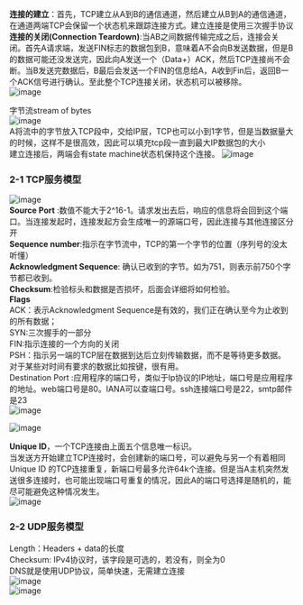 __连接的建立__：首先，TCP建立从A到B的通信通道，然后建立从B到A的通信通道，在通道两端TCP会保留一个状态机来跟踪连接方式。建立连接是使用三次握手协议
__连接的关闭(Connection Teardown)__:当AB之间数据传输完成之后，连接会关闭。首先A请求端，发送FIN标志的数据包到B，意味着A不会向B发送数据，但是B的数据可能还没发送完，因此向A发送一个（Data+）ACK，然后TCP连接尚不会断。当B发送完数据后，B最后会发送一个FIN的信息给A，A收到Fin后，返回B一个ACK信号进行确认。至此整个TCP连接关闭，状态机可以被移除。  
![image](https://user-images.githubusercontent.com/83968454/204130058-a67db5e8-39cb-4760-ba66-7aa5ee081fd7.png)  

字节流stream of bytes  
![image](https://user-images.githubusercontent.com/83968454/204064081-5f846c24-03b5-4ae1-a5a4-f03382b1f2df.png)  
A将流中的字节放入TCP段中，交给IP层，TCP也可以小到1字节，但是当数据量大的时候，这样不是很高效，因此可以填充tcp段一直到最大IP数据包的大小  
建立连接后，两端会有state machine状态机保持这个连接。
![image](https://user-images.githubusercontent.com/83968454/204064170-30d29f24-a529-46b9-8d49-be46151770b4.png)
### 2-1 TCP服务模型

![image](https://user-images.githubusercontent.com/83968454/204114503-0c47079c-29a1-4287-83c9-01658e880920.png)  
__Source Port__ :数值不能大于2^16-1。请求发出去后，响应的信息将会回到这个端口。当连接发起时，连接发起方会生成唯一的源端口号，因此连接与其他连接区分开  
__Sequence number__:指示在字节流中，TCP的第一个字节的位置（序列号的没太听懂）  
__Acknowledgment Sequence__: 确认已收到的字节。如为751，则表示前750个字节都已收到。    
__Checksum__:检验标头和数据是否损坏，后面会详细将如何检验。   
__Flags__  
ACK：表示Acknowledgment Sequence是有效的，我们正在确认至今为止收到的所有数据；  
SYN:三次握手的一部分  
FIN:指示连接的一个方向的关闭  
PSH：指示另一端的TCP层在数据到达后立刻传输数据，而不是等待更多数据。对于某些对时间有要求的数据比如按键，很有用。     
Destination Port :应用程序的端口号，类似于Ip协议的IP地址，端口号是应用程序的地址。web端口号是80。IANA可以查端口号。ssh连接端口号是22，smtp邮件是23  
![image](https://user-images.githubusercontent.com/83968454/204129555-ac14b211-c7b0-4846-b327-0f64411c3c01.png)  

![image](https://user-images.githubusercontent.com/83968454/204130383-7a021ca1-dc6b-430f-b16d-bdead4517215.png)  

__Unique ID__，一个TCP连接由上面五个信息唯一标识。  
当发送方开始建立TCP连接时，会创建新的端口号，可以避免与另一个有着相同Unique ID 的TCP连接重复，新端口号最多允许64k个连接。但是当A主机突然发送很多连接时，也可能出现端口号重复的情况，因此A的端口号选择是随机的，能尽可能避免这种情况发生。  
![image](https://user-images.githubusercontent.com/83968454/204115169-2dcaf4c8-434a-4933-aa08-da764c2dad24.png)   

### 2-2 UDP服务模型
Length：Headers + data的长度  
Checksum: IPv4协议时，该字段是可选的，若没有，则全为0  
DNS就是使用UDP协议，简单快速，无需建立连接  
![image](https://user-images.githubusercontent.com/83968454/204115403-ecde7cf6-5752-4cb3-a191-75307d6a69b2.png)   
![image](https://user-images.githubusercontent.com/83968454/204115529-5b784338-4547-4f86-87b3-95fd53dd1f0b.png)  



